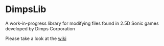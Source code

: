# DimpsLib
 A work-in-progress library for modifying files found in 2.5D Sonic games developed by Dimps Corporation

Please take a look at the [wiki](https://github.com/RadiantDerg/DimpsSonicLib/wiki)
